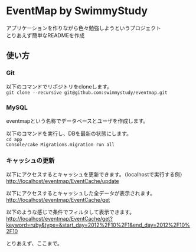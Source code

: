 # EventMap by SwimmyStudy
アプリケーションを作りながら色々勉強しようというプロジェクト  
とりあえず簡単なREADMEを作成

## 使い方
### Git
以下のコマンドでリポジトリをcloneします。  
`git clone --recursive git@github.com:swimmystudy/eventmap.git`


### MySQL
eventmapという名称でデータベースとユーザを作成します。

以下のコマンドを実行し、DBを最新の状態にします。  
`cd app`  
`Console/cake Migrations.migration run all`


### キャッシュの更新
以下にアクセスするとキャッシュを更新できます。（localhostで実行する例）  
[http://localhost/eventmap/EventCache/update](http://localhost/eventmap/EventCache/update)

以下にアクセスするとキャッシュした全データが表示されます。  
[http://localhost/eventmap/EventCache/get](http://localhost/eventmap/EventCache/get)

以下のような感じで条件でフィルタして表示できます。  
[http://localhost/eventmap/EventCache/get?keyword=ruby&type=&start_day=2012%2F10%2F1&end_day=2012%2F10%2F10](http://localhost/eventmap/EventCache/get?keyword=ruby&type=&start_day=2012%2F10%2F1&end_day=2012%2F10%2F10)

とりあえず、ここまで。
